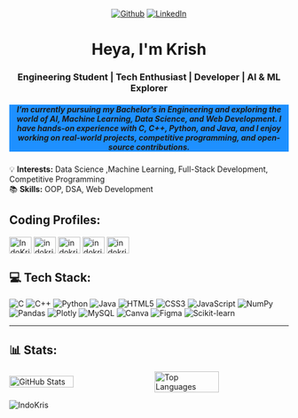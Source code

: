 <div >

 


<p align="center">
 <a href="https://github.com/IndoKris" target="_blank"><img alt="Github" src="https://img.shields.io/badge/GitHub-%2312100E.svg?&style=for-the-badge&logo=Github&logoColor=white" /></a> 
 <a href="https://www.linkedin.com/in/krish-kumar-083756334" target="_blank"><img alt="LinkedIn" src="https://img.shields.io/badge/linkedin-%230077B5.svg?&style=for-the-badge&logo=linkedin&logoColor=white" /></a>

</p>
 
</p>
<div> 


<h1 align="center"> Heya, I'm Krish </h1>

<h3 align="center"> Engineering Student | Tech Enthusiast | Developer | AI & ML Explorer </h3>

<h5 align= "center" style="background-color:DodgerBlue;">I’m currently pursuing my Bachelor’s in Engineering and exploring the world of AI, Machine Learning, Data Science, and Web Development. I have hands-on experience with C, C++, Python, and Java, and I enjoy working on real-world projects, competitive programming, and open-source contributions.  </h5>

💡 **Interests:** Data Science ,Machine Learning, Full-Stack Development,  Competitive Programming  
📚 **Skills:** OOP, DSA, Web Development
## Coding Profiles:

<p align="left">
 <a href="https://www.leetcode.com/IndoKris" target="blank"><img align="center" src="https://raw.githubusercontent.com/rahuldkjain/github-profile-readme-generator/master/src/images/icons/Social/leet-code.svg" alt="IndoKris" height="30" width="40" /></a>
 <a href="https://auth.geeksforgeeks.org/user/indokris" target="blank"><img align="center" src="https://raw.githubusercontent.com/rahuldkjain/github-profile-readme-generator/master/src/images/icons/Social/geeks-for-geeks.svg" alt="indokris" height="30" width="40" /></a>
 <a href="https://codeforces.com/profile/indokris" target="blank"><img align="center" src="https://raw.githubusercontent.com/rahuldkjain/github-profile-readme-generator/master/src/images/icons/Social/codeforces.svg" alt="indokris" height="30" width="40" /></a>
<a href="https://www.hackerrank.com/indokrisgraphics" target="blank"><img align="center" src="https://raw.githubusercontent.com/rahuldkjain/github-profile-readme-generator/master/src/images/icons/Social/hackerrank.svg" alt="indokrisgraphics" height="30" width="40" /></a>
<a href="https://www.codechef.com/users/indokris" target="blank"><img align="center" src="https://cdn.jsdelivr.net/npm/simple-icons@3.1.0/icons/codechef.svg" alt="indokris" height="30" width="40" /></a>
</p>


## 💻 Tech Stack:

![C](https://img.shields.io/badge/C-00599C?style=for-the-badge&logo=c&logoColor=white)
![C++](https://img.shields.io/badge/C++-00599C?style=for-the-badge&logo=c%2B%2B&logoColor=white)
![Python](https://img.shields.io/badge/Python-3776AB?style=for-the-badge&logo=python&logoColor=white)
![Java](https://img.shields.io/badge/Java-ED8B00?style=for-the-badge&logo=java&logoColor=white)
![HTML5](https://img.shields.io/badge/HTML5-E34F26?style=for-the-badge&logo=html5&logoColor=white)
![CSS3](https://img.shields.io/badge/CSS3-1572B6?style=for-the-badge&logo=css3&logoColor=white)
![JavaScript](https://img.shields.io/badge/JavaScript-F7DF1E?style=for-the-badge&logo=javascript&logoColor=black)
![NumPy](https://img.shields.io/badge/numpy-%23013243.svg?style=for-the-badge&logo=numpy&logoColor=white) 
![Pandas](https://img.shields.io/badge/pandas-%23150458.svg?style=for-the-badge&logo=pandas&logoColor=white) 
![Plotly](https://img.shields.io/badge/Plotly-%233F4F75.svg?style=for-the-badge&logo=plotly&logoColor=white) 
![MySQL](https://img.shields.io/badge/MySQL-4479A1?style=for-the-badge&logo=mysql&logoColor=white)
![Canva](https://img.shields.io/badge/Canva-%2300C4CC.svg?style=for-the-badge&logo=Canva&logoColor=white)
![Figma](https://img.shields.io/badge/Figma-F24E1E?style=for-the-badge&logo=figma&logoColor=white)
![Scikit-learn](https://img.shields.io/badge/Scikit--learn-F7931E?style=for-the-badge&logo=scikit-learn&logoColor=white)

---

## 📊 Stats:

<div style="display: flex; justify-content: space-between; align-items: center;">
  <img src="https://github-readme-stats.vercel.app/api?username=IndoKris&show_icons=true&theme=highcontrast" alt="GitHub Stats" width="48%" style="margin-right: 2%;">
  <img src="https://github-readme-stats.vercel.app/api/top-langs/?username=IndoKris&layout=compact&theme=dark" alt="Top Languages" width="48%">
</div>

<p align="left"> <img src="https://komarev.com/ghpvc/?username=IndoKris&label=Profile%20views&color=0e75b6&style=flat" alt="IndoKris" /> </p>




